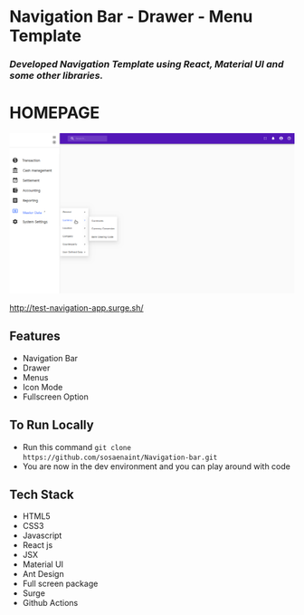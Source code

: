 # Navigation Bar - Drawer - Menu Template

### *Developed Navigation Template using React, Material UI and some other libraries.*


# HOMEPAGE
<img src='/images/navapp.png'/>


http://test-navigation-app.surge.sh/

## Features

- Navigation Bar
- Drawer
- Menus
- Icon Mode
- Fullscreen Option


## To Run Locally 

- Run this command `git clone https://github.com/sosaenaint/Navigation-bar.git`
- You are now in the dev environment and you can play around with code

## Tech Stack

- HTML5
- CSS3
- Javascript
- React js
- JSX
- Material UI
- Ant Design
- Full screen package
- Surge
- Github Actions
